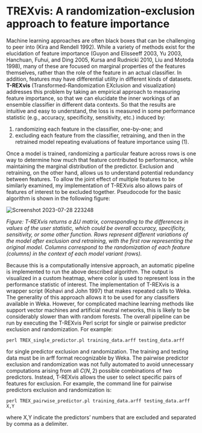 # TREXvis: A randomization-exclusion approach to feature importance

Machine learning approaches are often black boxes that can be challenging to peer into (Kira and Rendell 1992). While a variety of methods exist for the elucidation of feature importance (Guyon and Elisseeff 2003, Yu 2003, Hanchuan, Fuhui, and Ding 2005, Kursa and Rudnicki 2010, Liu and Motoda 1998), many of these are focused on marginal properties of the features themselves, rather than the role of the feature in an actual classifier. In addition, features may have differential utility in different kinds of datasets.  
**T-REXvis** (Transformed-Randomization EXclusion and visualization) addresses this problem by taking an empirical approach to measuring feature importance, so that we can elucidate the inner workings of an ensemble classifier in different data contexts. So that the results are intuitive and easy to understand, the loss is measured in some performance statistic (e.g., accuracy, specificity, sensitivity, etc.) induced by:  
1) randomizing each feature in the classifier, one-by-one; and  
2) excluding each feature from the classifier, retraining, and then in the retrained model repeating evaluations of feature importance using (1).

Once a model is trained, randomizing a particular feature across rows is one way to determine how much that feature contributed to performance, while maintaining the marginal distribution of the predictor. Exclusion and retraining, on the other hand, allows us to understand potential redundancy between features. To allow the joint effect of multiple features to be similarly examined, my implementation of T-REXvis also allows pairs of features of interest to be excluded together. Pseudocode for the basic algorithm is shown in the following figure:  


![Screenshot 2023-07-28 223248](https://github.com/asahaman/TREXvis/assets/7538832/e86e5f13-3037-4300-9917-2f5e3dcdd4b3)  

*Figure: T-REXvis returns a ΔU matrix, corresponding to the differences in values of the user statistic, which could be overall accuracy, specificity, sensitivity, or some other function. Rows represent different variations of the model after exclusion and retraining, with the first row representing the original model. Columns correspond to the randomization of each feature (columns) in the context of each model variant (rows).*


Because this is a computationally intensive approach, an automatic pipeline is implemented to run the above described algorithm. The output is visualized in a custom heatmap, where color is used to represent loss in the performance statistic of interest. The implementation of T-REXvis is a wrapper script (Kohavi and John 1997) that makes repeated calls to Weka. The generality of this approach allows it to be used for any classifiers available in Weka. However, for complicated machine learning methods like support vector machines and artificial neutral networks, this is likely to be considerably slower than with random forests. 
The overall pipeline can be run by executing the T-REXvis Perl script for single or pairwise predictor exclusion and randomization.
For example:  

`perl TREX_single_predictor.pl training_data.arff testing_data.arff`  

for single predictor exclusion and randomization. The training and testing data must be in arff format recognizable by Weka. The pairwise predictor exclusion and randomization was not fully automated to avoid unnecessary computations arising from all $`C(N, 2)`$ possible combinations of two predictors. Instead, T-REXvis allows the user to select specific pairs of features for exclusion. For example, the command line for pairwise predictors exclusion and randomization is:  

`perl TREX_pairwise_predictor.pl training_data.arff testing_data.arff X,Y`  

where X,Y indicate the predictors’ numbers that are excluded and separated by comma as a delimiter.
